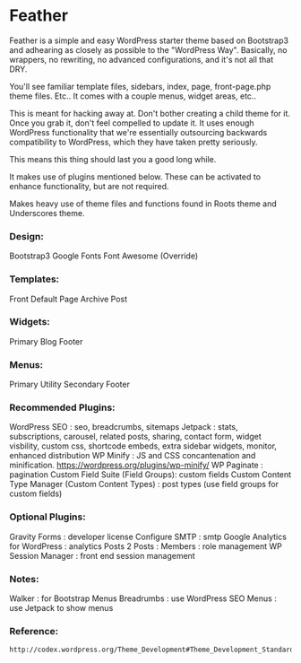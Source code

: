 Feather
====================

Feather is a simple and easy WordPress starter theme based on Bootstrap3 and adhearing as closely as possible to the "WordPress Way". Basically, no wrappers, no rewriting, no advanced configurations, and it's not all that DRY. 

You'll see familiar template files, sidebars, index, page, front-page.php theme files. Etc.. It comes with a couple menus, widget areas, etc..

This is meant for hacking away at. Don't bother creating a child theme for it. Once you grab it, don't feel compelled to update it. It uses enough WordPress functionality that we're essentially outsourcing backwards compatibility to WordPress, which they have taken pretty seriously.

This means this thing should last you a good long while.

It makes use of plugins mentioned below. These can be activated to enhance functionality, but are not required.

Makes heavy use of theme files and functions found in Roots theme and Underscores theme.

### Design:

Bootstrap3
Google Fonts
Font Awesome (Override)

### Templates:

Front
Default
Page
Archive
Post

### Widgets:

Primary
Blog
Footer

### Menus:

Primary
Utility
Secondary
Footer

### Recommended Plugins:

WordPress SEO : seo, breadcrumbs, sitemaps
Jetpack : stats, subscriptions, carousel, related posts, sharing, contact form, widget visbility, custom css, shortcode embeds, extra sidebar widgets, monitor, enhanced distribution
WP Minify : JS and CSS concantenation and minification. https://wordpress.org/plugins/wp-minify/
WP Paginate : pagination
Custom Field Suite (Field Groups): custom fields
Custom Content Type Manager (Custom Content Types) : post types (use field groups for custom fields)

### Optional Plugins:

Gravity Forms : developer license
Configure SMTP : smtp
Google Analytics for WordPress : analytics
Posts 2 Posts : 
Members : role management
WP Session Manager : front end session management

### Notes:

Walker : for Bootstrap Menus
Breadrumbs : use WordPress SEO
Menus : use Jetpack to show menus

### Reference:

	http://codex.wordpress.org/Theme_Development#Theme_Development_Standards

